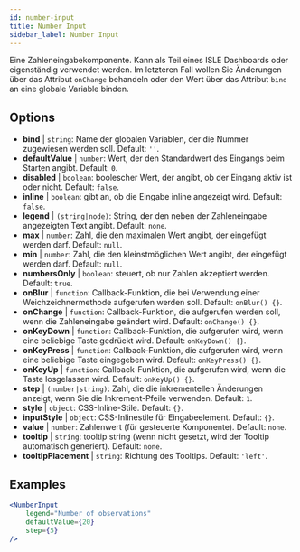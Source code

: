 ```yaml
---
id: number-input
title: Number Input
sidebar_label: Number Input
---
```


Eine Zahleneingabekomponente. Kann als Teil eines ISLE Dashboards oder eigenständig verwendet werden. Im letzteren Fall wollen Sie Änderungen über das Attribut `onChange` behandeln oder den Wert über das Attribut `bind` an eine globale Variable binden.

## Options

* __bind__ | `string`: Name der globalen Variablen, der die Nummer zugewiesen werden soll. Default: `''`.
* __defaultValue__ | `number`: Wert, der den Standardwert des Eingangs beim Starten angibt. Default: `0`.
* __disabled__ | `boolean`: boolescher Wert, der angibt, ob der Eingang aktiv ist oder nicht. Default: `false`.
* __inline__ | `boolean`: gibt an, ob die Eingabe inline angezeigt wird. Default: `false`.
* __legend__ | `(string|node)`: String, der den neben der Zahleneingabe angezeigten Text angibt. Default: `none`.
* __max__ | `number`: Zahl, die den maximalen Wert angibt, der eingefügt werden darf. Default: `null`.
* __min__ | `number`: Zahl, die den kleinstmöglichen Wert angibt, der eingefügt werden darf. Default: `null`.
* __numbersOnly__ | `boolean`: steuert, ob nur Zahlen akzeptiert werden. Default: `true`.
* __onBlur__ | `function`: Callback-Funktion, die bei Verwendung einer Weichzeichnermethode aufgerufen werden soll. Default: `onBlur() {}`.
* __onChange__ | `function`: Callback-Funktion, die aufgerufen werden soll, wenn die Zahleneingabe geändert wird. Default: `onChange() {}`.
* __onKeyDown__ | `function`: Callback-Funktion, die aufgerufen wird, wenn eine beliebige Taste gedrückt wird. Default: `onKeyDown() {}`.
* __onKeyPress__ | `function`: Callback-Funktion, die aufgerufen wird, wenn eine beliebige Taste eingegeben wird. Default: `onKeyPress() {}`.
* __onKeyUp__ | `function`: Callback-Funktion, die aufgerufen wird, wenn die Taste losgelassen wird. Default: `onKeyUp() {}`.
* __step__ | `(number|string)`: Zahl, die die inkrementellen Änderungen anzeigt, wenn Sie die Inkrement-Pfeile verwenden. Default: `1`.
* __style__ | `object`: CSS-Inline-Stile. Default: `{}`.
* __inputStyle__ | `object`: CSS-Inlinestile für Eingabeelement. Default: `{}`.
* __value__ | `number`: Zahlenwert (für gesteuerte Komponente). Default: `none`.
* __tooltip__ | `string`: tooltip string (wenn nicht gesetzt, wird der Tooltip automatisch generiert). Default: `none`.
* __tooltipPlacement__ | `string`: Richtung des Tooltips. Default: `'left'`.


## Examples

```jsx live
<NumberInput
    legend="Number of observations"
    defaultValue={20}
    step={5}
/>
```

